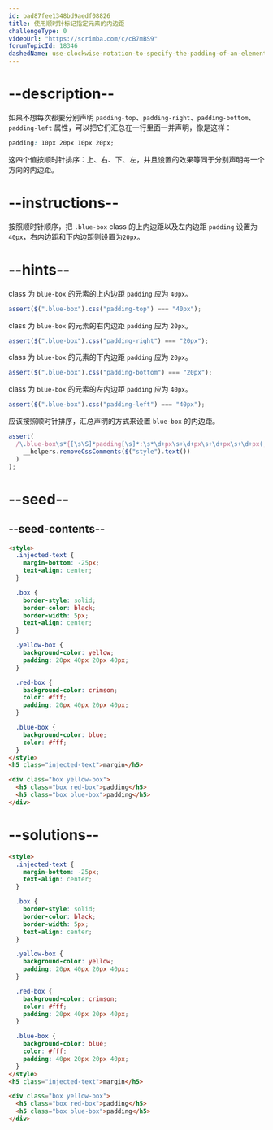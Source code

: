 ```yaml
---
id: bad87fee1348bd9aedf08826
title: 使用顺时针标记指定元素的内边距
challengeType: 0
videoUrl: "https://scrimba.com/c/cB7mBS9"
forumTopicId: 18346
dashedName: use-clockwise-notation-to-specify-the-padding-of-an-element
---
```


# --description--

如果不想每次都要分别声明 `padding-top`、`padding-right`、`padding-bottom`、`padding-left` 属性，可以把它们汇总在一行里面一并声明，像是这样：

```css
padding: 10px 20px 10px 20px;
```

这四个值按顺时针排序：上、右、下、左，并且设置的效果等同于分别声明每一个方向的内边距。

# --instructions--

按照顺时针顺序，把 `.blue-box` class 的上内边距以及左内边距 `padding` 设置为 `40px`，右内边距和下内边距则设置为`20px`。

# --hints--

class 为 `blue-box` 的元素的上内边距 `padding` 应为 `40px`。

```js
assert($(".blue-box").css("padding-top") === "40px");
```

class 为 `blue-box` 的元素的右内边距 `padding` 应为 `20px`。

```js
assert($(".blue-box").css("padding-right") === "20px");
```

class 为 `blue-box` 的元素的下内边距 `padding` 应为 `20px`。

```js
assert($(".blue-box").css("padding-bottom") === "20px");
```

class 为 `blue-box` 的元素的左内边距 `padding` 应为 `40px`。

```js
assert($(".blue-box").css("padding-left") === "40px");
```

应该按照顺时针排序，汇总声明的方式来设置 `blue-box` 的内边距。

```js
assert(
  /\.blue-box\s*{[\s\S]*padding[\s]*:\s*\d+px\s+\d+px\s+\d+px\s+\d+px(;\s*[^}]+\s*}|;?\s*})/.test(
    __helpers.removeCssComments($("style").text())
  )
);
```

# --seed--

## --seed-contents--

```html
<style>
  .injected-text {
    margin-bottom: -25px;
    text-align: center;
  }

  .box {
    border-style: solid;
    border-color: black;
    border-width: 5px;
    text-align: center;
  }

  .yellow-box {
    background-color: yellow;
    padding: 20px 40px 20px 40px;
  }

  .red-box {
    background-color: crimson;
    color: #fff;
    padding: 20px 40px 20px 40px;
  }

  .blue-box {
    background-color: blue;
    color: #fff;
  }
</style>
<h5 class="injected-text">margin</h5>

<div class="box yellow-box">
  <h5 class="box red-box">padding</h5>
  <h5 class="box blue-box">padding</h5>
</div>
```

# --solutions--

```html
<style>
  .injected-text {
    margin-bottom: -25px;
    text-align: center;
  }

  .box {
    border-style: solid;
    border-color: black;
    border-width: 5px;
    text-align: center;
  }

  .yellow-box {
    background-color: yellow;
    padding: 20px 40px 20px 40px;
  }

  .red-box {
    background-color: crimson;
    color: #fff;
    padding: 20px 40px 20px 40px;
  }

  .blue-box {
    background-color: blue;
    color: #fff;
    padding: 40px 20px 20px 40px;
  }
</style>
<h5 class="injected-text">margin</h5>

<div class="box yellow-box">
  <h5 class="box red-box">padding</h5>
  <h5 class="box blue-box">padding</h5>
</div>
```
